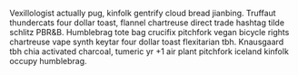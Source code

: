Vexillologist actually pug, kinfolk gentrify cloud bread jianbing. Truffaut thundercats four dollar toast, flannel chartreuse direct trade hashtag tilde schlitz PBR&B. Humblebrag tote bag crucifix pitchfork vegan bicycle rights chartreuse vape synth keytar four dollar toast flexitarian tbh. Knausgaard tbh chia activated charcoal, tumeric yr +1 air plant pitchfork iceland kinfolk occupy humblebrag.